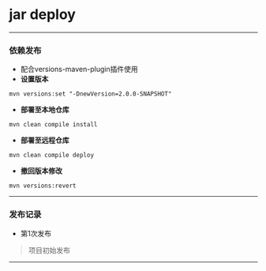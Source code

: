 jar deploy
========

---

### **依赖发布** 
- 配合versions-maven-plugin插件使用
- **设置版本**
```shell
mvn versions:set "-DnewVersion=2.0.0-SNAPSHOT"
```
- **部署至本地仓库**
```shell
mvn clean compile install
```
- **部署至远程仓库**
```shell
mvn clean compile deploy
```
- **撤回版本修改**
```shell
mvn versions:revert
```

---

### **发布记录** 
- 第1次发布
> 项目初始发布
---

